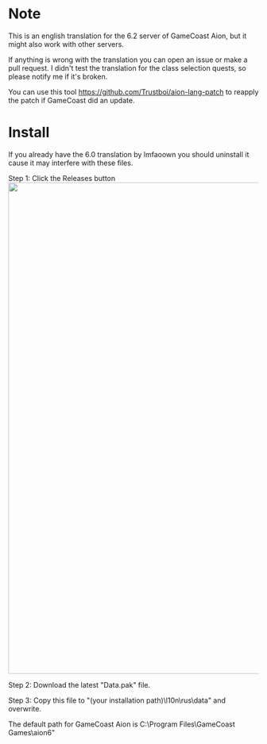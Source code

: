# Note
This is an english translation for the 6.2 server of GameCoast Aion, but it might also work with other servers.

If anything is wrong with the translation you can open an issue or make a pull request. I didn't test the translation for the class selection quests, so please notify me if it's broken.

You can use this tool https://github.com/Trustboi/aion-lang-patch to reapply the patch if GameCoast did an update.

# Install
If you already have the 6.0 translation by lmfaoown you should uninstall it cause it may interfere with these files.

Step 1: Click the Releases button
<img src="https://i.imgur.com/L2e5FWz.png" width="990"/>

Step 2: Download the latest "Data.pak" file.

Step 3: Copy this file to "(your installation path)\l10n\rus\data" and overwrite.

The default path for GameCoast Aion is C:\Program Files\GameCoast Games\aion6"
